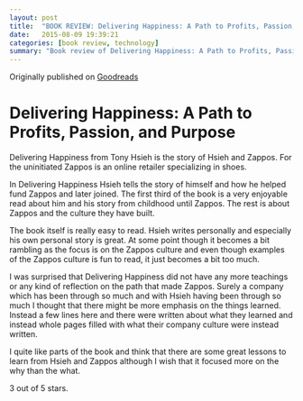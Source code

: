 ```yaml
---
layout: post
title:  "BOOK REVIEW: Delivering Happiness: A Path to Profits, Passion, and Purpose"
date:   2015-08-09 19:39:21
categories: [book review, technology]
summary: "Book review of Delivering Happiness: A Path to Profits, Passion, and Purpose by Tony Hsieh."
---
```

Originally published on [Goodreads](https://www.goodreads.com/review/show/1119350659)

# Delivering Happiness: A Path to Profits, Passion, and Purpose
Delivering Happiness from Tony Hsieh is the story of Hsieh and Zappos. For the uninitiated Zappos is an online retailer specializing in shoes.

In Delivering Happiness Hsieh tells the story of himself and how he helped fund Zappos and later joined. The first third of the book is a very enjoyable read about him and his story from childhood until Zappos. The rest is about Zappos and the culture they have built.

The book itself is really easy to read. Hsieh writes personally and especially his own personal story is great. At some point though it becomes a bit rambling as the focus is on the Zappos culture and even though examples of the Zappos culture is fun to read, it just becomes a bit too much.

I was surprised that Delivering Happiness did not have any more teachings or any kind of reflection on the path that made Zappos. Surely a company which has been through so much and with Hsieh having been through so much I thought that there might be more emphasis on the things learned. Instead a few lines here and there were written about what they learned and instead whole pages filled with what their company culture were instead written.

I quite like parts of the book and think that there are some great lessons to learn from Hsieh and Zappos although I wish that it focused more on the why than the what.

3 out of 5 stars.
